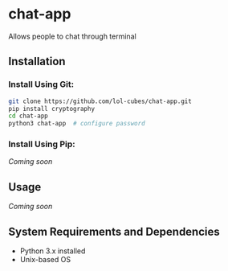 # chat-app

Allows people to chat through terminal

## Installation

### Install Using Git:

```bash
git clone https://github.com/lol-cubes/chat-app.git
pip install cryptography
cd chat-app
python3 chat-app  # configure password
```
### Install Using Pip:

*Coming soon*

## Usage

*Coming soon*

## System Requirements and Dependencies
- Python 3.x installed
- Unix-based OS

